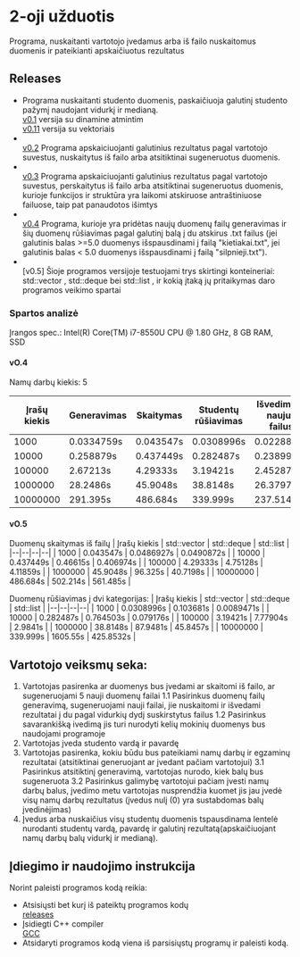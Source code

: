 # 2-oji užduotis
Programa, nuskaitanti vartotojo įvedamus arba iš failo nuskaitomus duomenis ir pateikianti apskaičiuotus rezultatus

## Releases
* Programa nuskaitanti studento duomenis, paskaičiuoja galutinį studento pažymį naudojant vidurkį ir medianą.
 <br />[v0.1](https://github.com/gabrielyyytte/2uzd/releases/tag/v0.1) versija su dinamine atmintim
 <br />[v0.11](https://github.com/gabrielyyytte/2uzd/releases/tag/v0.11) versija su vektoriais
* <br />[v0.2](https://github.com/gabrielyyytte/2uzd/releases/tag/v0.2geras) Programa apskaiciuojanti galutinius rezultatus pagal vartotojo suvestus, nuskaitytus iš failo arba atsitiktinai sugeneruotus duomenis.
*  <br />[v0.3](https://github.com/gabrielyyytte/2uzd/releases/tag/v0.3) Programa apskaiciuojanti galutinius rezultatus pagal vartotojo suvestus, perskaitytus iš failo arba atsitiktinai sugeneruotus duomenis, kurioje funkcijos ir struktūra yra laikomi atskiruose antraštiniuose failuose, taip pat panaudotos išimtys
*  <br />[v0.4](https://github.com/gabrielyyytte/2uzd/releases/tag/v0.4) Programa, kurioje yra pridėtas naujų duomenų failų generavimas ir šių duomenų rūšiavimas pagal galutinį balą į du atskirus .txt failus (jei galutinis balas >=5.0 duomenys išspausdinami į failą "kietiakai.txt", jei galutinis balas < 5.0 duomenys išspausdinami į failą "silpnieji.txt"). 
*  <br />[v0.5] Šioje programos versijoje testuojami trys skirtingi konteineriai: std::vector <Student>, std::deque <Student> bei std::list <Student>, ir kokią įtaką jų pritaikymas daro programos veikimo spartai
### Spartos analizė
Įrangos spec.: Intel(R) Core(TM) i7-8550U CPU @ 1.80 GHz, 8 GB RAM, SSD
#### vO.4
Namų darbų kiekis: 5

| Įrašų kiekis | Generavimas | Skaitymas | Studentų rūšiavimas | Išvedimas į naujus failus| 
|--|--|--|--|--|
| 1000 | 0.0334759s | 0.043547s | 0.0308996s | 0.0228836s |
| 10000 | 0.258879s | 0.437449s | 0.282487s | 0.23899s |
| 100000 | 2.67213s  | 4.29333s | 3.19421s | 2.45287s | 
| 1000000 | 28.2486s | 45.9048s | 38.8148s | 26.3797s |
| 10000000 | 291.395s | 486.684s | 339.999s | 237.5145s | 

#### vO.5
Duomenų skaitymas iš failų
| Įrašų kiekis | std::vector | std::deque | std::list |
|--|--|--|--|
| 1000 | 0.043547s | 0.0486927s | 0.0490872s | 
| 10000 | 0.437449s | 0.46615s | 0.406974s |
| 100000 | 4.29333s  | 4.75128s | 4.11859s | 
| 1000000 | 45.9048s | 96.325s | 40.7198s | 
| 10000000 | 486.684s | 502.214s | 561.485s |

 Duomenų rūšiavimas į dvi kategorijas:
| Įrašų kiekis | std::vector | std::deque | std::list |
|--|--|--|--|
| 1000 | 0.0308996s | 0.103681s | 0.0089471s |
| 10000 | 0.282487s | 0.764503s | 0.079176s |
| 100000 |  3.19421s  | 7.77904s | 2.9841s |
| 1000000 | 38.8148s | 87.9481s | 45.8457s | 
| 10000000 | 339.999s | 1605.55s | 425.8532s |
 
## Vartotojo veiksmų seka:

1.  Vartotojas pasirenka ar duomenys bus įvedami ar skaitomi iš failo, ar sugeneruojami 5 nauji duomenų failai
1.1 Pasirinkus duomenų failų generavimą, sugeneruojami nauji failai, jie nuskaitomi ir išvedami rezultatai į du pagal vidurkių dydį suskirstytus failus
1.2 Pasirinkus savarankišką ivedimą jis turi nurodyti kelių mokinių duomenys bus naudojami programoje
2.  Vartotojas įveda studento vardą ir pavardę
3.  Vartotojas pasirenka, kokiu būdu bus pateikiami namų darbų ir egzaminų rezultatai (atsitiktinai generuojant ar įvedant pačiam vartotojui)
3.1 Pasirinkus atsitiktinį generavimą, vartotojas nurodo, kiek balų bus sugeneruota
3.2 Pasirinkus galimybę vartotojui pačiam įvesti namų darbų balus, įvedimo metu vartotojas nusprendžia kuomet jis jau įvedė visų namų darbų rezultatus (įvedus nulį (0) yra sustabdomas balų įvedinėjimas)
4. Įvedus arba nuskaičius visų studentų duomenis tspausdinama lentelė nurodanti studentų vardą, pavardę ir galutinį rezultatą(apskaičiuojant namų darbų balų vidurkį ir medianą).
 
## Įdiegimo ir naudojimo instrukcija 
Norint paleisti programos kodą reikia:
* Atsisiųsti bet kurį iš pateiktų programos kodų
  <br />[releases](https://github.com/gabrielyyytte/2uzd/releases)
* Įsidiegti C++ compiler
  <br />[GCC](https://gcc.gnu.org/)
* Atsidaryti programos kodą viena iš parsisiųstų programų ir paleisti kodą.
